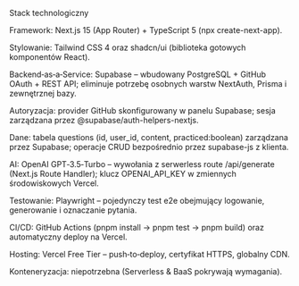Stack technologiczny

Framework: Next.js 15 (App Router) + TypeScript 5 (npx create-next-app).

Stylowanie: Tailwind CSS 4 oraz shadcn/ui (biblioteka gotowych komponentów React).

Backend‑as‑a‑Service: Supabase – wbudowany PostgreSQL + GitHub OAuth + REST API; eliminuje potrzebę osobnych warstw NextAuth, Prisma i zewnętrznej bazy.

Autoryzacja: provider GitHub skonfigurowany w panelu Supabase; sesja zarządzana przez @supabase/auth-helpers-nextjs.

Dane: tabela questions (id, user_id, content, practiced:boolean) zarządzana przez Supabase; operacje CRUD bezpośrednio przez supabase-js z klienta.

AI: OpenAI GPT‑3.5‑Turbo – wywołania z serwerless route /api/generate (Next.js Route Handler); klucz OPENAI_API_KEY w zmiennych środowiskowych Vercel.

Testowanie: Playwright – pojedynczy test e2e obejmujący logowanie, generowanie i oznaczanie pytania.

CI/CD: GitHub Actions (pnpm install → pnpm test → pnpm build) oraz automatyczny deploy na Vercel.

Hosting: Vercel Free Tier – push‑to‑deploy, certyfikat HTTPS, globalny CDN.

Konteneryzacja: niepotrzebna (Serverless & BaaS pokrywają wymagania).

